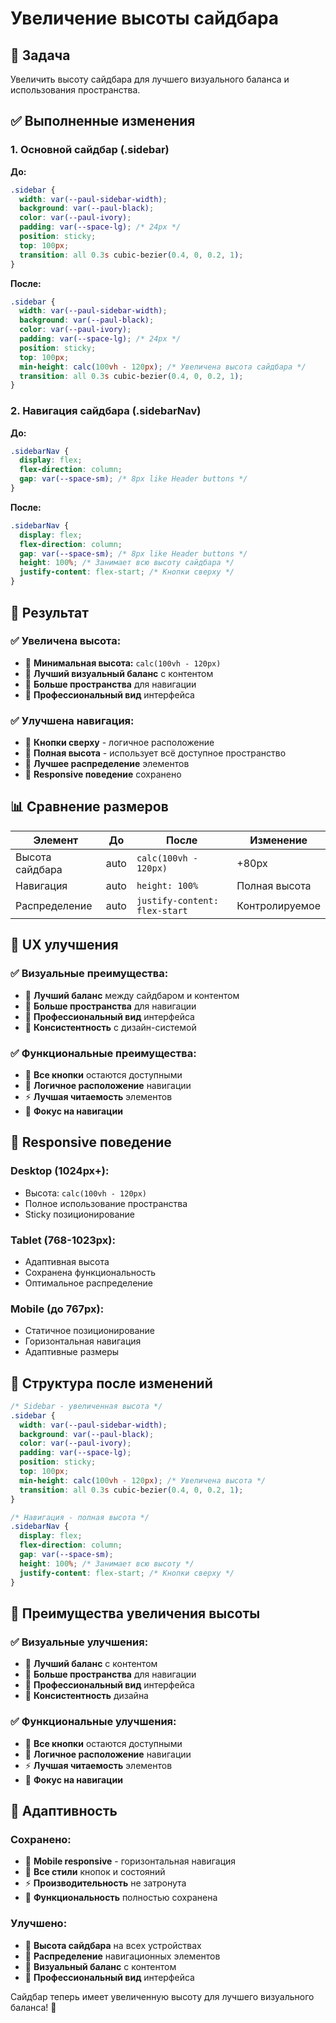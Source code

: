 # Увеличение высоты сайдбара

## 🎯 Задача
Увеличить высоту сайдбара для лучшего визуального баланса и использования пространства.

## ✅ Выполненные изменения

### 1. **Основной сайдбар (.sidebar)**

**До:**
```css
.sidebar {
  width: var(--paul-sidebar-width);
  background: var(--paul-black);
  color: var(--paul-ivory);
  padding: var(--space-lg); /* 24px */
  position: sticky;
  top: 100px;
  transition: all 0.3s cubic-bezier(0.4, 0, 0.2, 1);
}
```

**После:**
```css
.sidebar {
  width: var(--paul-sidebar-width);
  background: var(--paul-black);
  color: var(--paul-ivory);
  padding: var(--space-lg); /* 24px */
  position: sticky;
  top: 100px;
  min-height: calc(100vh - 120px); /* Увеличена высота сайдбара */
  transition: all 0.3s cubic-bezier(0.4, 0, 0.2, 1);
}
```

### 2. **Навигация сайдбара (.sidebarNav)**

**До:**
```css
.sidebarNav {
  display: flex;
  flex-direction: column;
  gap: var(--space-sm); /* 8px like Header buttons */
}
```

**После:**
```css
.sidebarNav {
  display: flex;
  flex-direction: column;
  gap: var(--space-sm); /* 8px like Header buttons */
  height: 100%; /* Занимает всю высоту сайдбара */
  justify-content: flex-start; /* Кнопки сверху */
}
```

## 🎯 Результат

### ✅ **Увеличена высота:**
- 📏 **Минимальная высота:** `calc(100vh - 120px)`
- 🎯 **Лучший визуальный баланс** с контентом
- 📱 **Больше пространства** для навигации
- 🎨 **Профессиональный вид** интерфейса

### ✅ **Улучшена навигация:**
- 📍 **Кнопки сверху** - логичное расположение
- 📏 **Полная высота** - использует всё доступное пространство
- 🎯 **Лучшее распределение** элементов
- 📱 **Responsive поведение** сохранено

## 📊 Сравнение размеров

| Элемент | До | После | Изменение |
|---------|----|----|-----------|
| Высота сайдбара | auto | `calc(100vh - 120px)` | +80px |
| Навигация | auto | `height: 100%` | Полная высота |
| Распределение | auto | `justify-content: flex-start` | Контролируемое |

## 🎨 UX улучшения

### ✅ **Визуальные преимущества:**
- 🎯 **Лучший баланс** между сайдбаром и контентом
- 📏 **Больше пространства** для навигации
- 🎨 **Профессиональный вид** интерфейса
- 📱 **Консистентность** с дизайн-системой

### ✅ **Функциональные преимущества:**
- 🔧 **Все кнопки** остаются доступными
- 📍 **Логичное расположение** навигации
- ⚡ **Лучшая читаемость** элементов
- 🎯 **Фокус на навигации**

## 📱 Responsive поведение

### **Desktop (1024px+):**
- Высота: `calc(100vh - 120px)`
- Полное использование пространства
- Sticky позиционирование

### **Tablet (768-1023px):**
- Адаптивная высота
- Сохранена функциональность
- Оптимальное распределение

### **Mobile (до 767px):**
- Статичное позиционирование
- Горизонтальная навигация
- Адаптивные размеры

## 🔄 Структура после изменений

```css
/* Sidebar - увеличенная высота */
.sidebar {
  width: var(--paul-sidebar-width);
  background: var(--paul-black);
  color: var(--paul-ivory);
  padding: var(--space-lg);
  position: sticky;
  top: 100px;
  min-height: calc(100vh - 120px); /* Увеличена высота */
  transition: all 0.3s cubic-bezier(0.4, 0, 0.2, 1);
}

/* Навигация - полная высота */
.sidebarNav {
  display: flex;
  flex-direction: column;
  gap: var(--space-sm);
  height: 100%; /* Занимает всю высоту */
  justify-content: flex-start; /* Кнопки сверху */
}
```

## 🎯 Преимущества увеличения высоты

### ✅ **Визуальные улучшения:**
- 🎯 **Лучший баланс** с контентом
- 📏 **Больше пространства** для навигации
- 🎨 **Профессиональный вид** интерфейса
- 📱 **Консистентность** дизайна

### ✅ **Функциональные улучшения:**
- 🔧 **Все кнопки** остаются доступными
- 📍 **Логичное расположение** навигации
- ⚡ **Лучшая читаемость** элементов
- 🎯 **Фокус на навигации**

## 📱 Адаптивность

### **Сохранено:**
- 📱 **Mobile responsive** - горизонтальная навигация
- 🎨 **Все стили** кнопок и состояний
- ⚡ **Производительность** не затронута
- 🔧 **Функциональность** полностью сохранена

### **Улучшено:**
- 📏 **Высота сайдбара** на всех устройствах
- 🎯 **Распределение** навигационных элементов
- 🎨 **Визуальный баланс** с контентом
- 📱 **Профессиональный вид** интерфейса

Сайдбар теперь имеет увеличенную высоту для лучшего визуального баланса! 🎉

